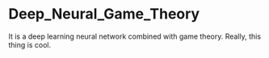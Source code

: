 # Deep_Neural_Game_Theory
It is a deep learning neural network combined with game theory.
Really, this thing is cool.

